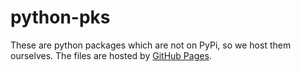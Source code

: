 # python-pks

These are python packages which are not on PyPi, so we host them ourselves.
The files are hosted by [GitHub Pages](actioniq.github.io/python-pkgs/).
